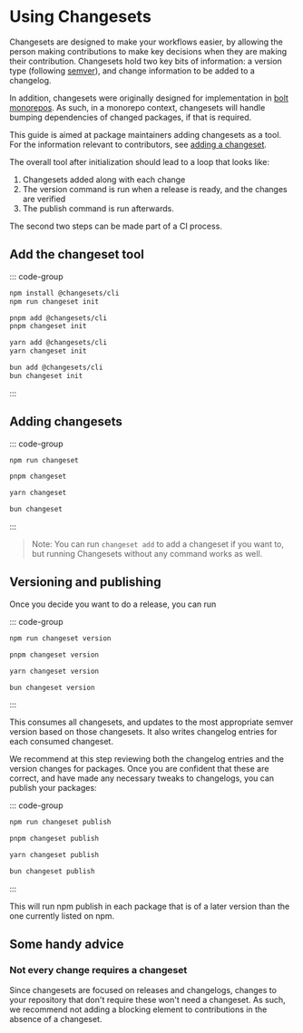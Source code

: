# Using Changesets

Changesets are designed to make your workflows easier, by allowing the person making contributions to make key decisions when they are making their contribution. Changesets hold two key bits of information: a version type (following [semver](https://semver.org/)), and change information to be added to a changelog.

In addition, changesets were originally designed for implementation in [bolt monorepos](https://github.com/boltpkg/bolt). As such, in a monorepo context, changesets will handle bumping dependencies of changed packages, if that is required.

This guide is aimed at package maintainers adding changesets as a tool. For the information relevant to contributors, see [adding a changeset](./adding-a-changeset.md).

The overall tool after initialization should lead to a loop that looks like:

1. Changesets added along with each change
2. The version command is run when a release is ready, and the changes are verified
3. The publish command is run afterwards.

The second two steps can be made part of a CI process.

## Add the changeset tool

::: code-group

```sh [npm]
npm install @changesets/cli
npm run changeset init
```

```sh [pnpm]
pnpm add @changesets/cli
pnpm changeset init
```

```sh [yarn]
yarn add @changesets/cli
yarn changeset init
```

```sh [bun]
bun add @changesets/cli
bun changeset init
```

:::

## Adding changesets

::: code-group

```sh [npm]
npm run changeset
```

```sh [pnpm]
pnpm changeset
```

```sh [yarn]
yarn changeset
```

```sh [bun]
bun changeset
```

:::

> Note: You can run `changeset add` to add a changeset if you want to, but running Changesets without any command works as well.

## Versioning and publishing

Once you decide you want to do a release, you can run

::: code-group

```sh [npm]
npm run changeset version
```

```sh [pnpm]
pnpm changeset version
```

```sh [yarn]
yarn changeset version
```

```sh [bun]
bun changeset version
```

:::

This consumes all changesets, and updates to the most appropriate semver version based on those changesets. It also writes changelog entries for each consumed changeset.

We recommend at this step reviewing both the changelog entries and the version changes for packages. Once you are confident that these are correct, and have made any necessary tweaks to changelogs, you can publish your packages:

::: code-group

```sh [npm]
npm run changeset publish
```

```sh [pnpm]
pnpm changeset publish
```

```sh [yarn]
yarn changeset publish
```

```sh [bun]
bun changeset publish
```

:::

This will run npm publish in each package that is of a later version than the one currently listed on npm.

## Some handy advice

### Not every change requires a changeset

Since changesets are focused on releases and changelogs, changes to your repository that don't require these won't need a changeset. As such, we recommend not adding a blocking element to contributions in the absence of a changeset.
